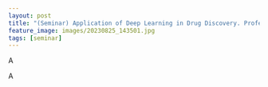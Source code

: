 ```yaml
---
layout: post
title: "(Seminar) Application of Deep Learning in Drug Discovery. Professor CHEN Hongming (Guangzhou Laboratory)"
feature_image: images/20230825_143501.jpg 
tags: [seminar]
---
```


A 

<!--more-->

A
